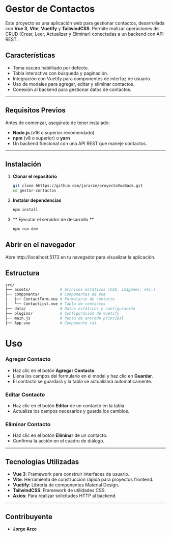 # Gestor de Contactos

Este proyecto es una aplicación web para gestionar contactos, desarrollada con **Vue 3**, **Vite**, **Vuetify** y **TailwindCSS**. Permite realizar operaciones de CRUD (Crear, Leer, Actualizar y Eliminar) conectadas a un backend con API REST.

## Características
- Tema oscuro habilitado por defecto.
- Tabla interactiva con búsqueda y paginación.
- Integración con Vuetify para componentes de interfaz de usuario.
- Uso de modales para agregar, editar y eliminar contactos.
- Conexión al backend para gestionar datos de contactos.

---

## Requisitos Previos
Antes de comenzar, asegúrate de tener instalado:

- **Node.js** (v16 o superior recomendado)
- **npm** (v8 o superior) o **yarn**
- Un backend funcional con una API REST que maneje contactos.

---

## Instalación

1. **Clonar el repositorio**
   ```bash
   git clone hhttps://github.com/jararze/proyectoVueBack.git
   cd gestor-contactos
   
2. **Instalar dependencias**
    ```bash
   npm install
3. ** Ejecutar el servidor de desarrollo **
   ```bash
   npm run dev
   
## Abrir en el navegador
Abre http://localhost:5173 en tu navegador para visualizar la aplicación.

## Estructura

```bash
src/
├── assets/             # Archivos estáticos (CSS, imágenes, etc.)
├── components/         # Componentes de Vue
│   ├── ContactForm.vue # Formulario de contacto
│   └── ContactList.vue # Tabla de contactos
├── data/               # Datos estáticos y configuración
├── plugins/            # Configuración de Vuetify
├── main.js             # Punto de entrada principal
├── App.vue             # Componente raí
```


# Uso

### **Agregar Contacto**
- Haz clic en el botón **Agregar Contacto**.
- Llena los campos del formulario en el modal y haz clic en **Guardar**.
- El contacto se guardará y la tabla se actualizará automáticamente.

### **Editar Contacto**
- Haz clic en el botón **Editar** de un contacto en la tabla.
- Actualiza los campos necesarios y guarda los cambios.

### **Eliminar Contacto**
- Haz clic en el botón **Eliminar** de un contacto.
- Confirma la acción en el cuadro de diálogo.

---

## Tecnologías Utilizadas
- **Vue 3**: Framework para construir interfaces de usuario.
- **Vite**: Herramienta de construcción rápida para proyectos frontend.
- **Vuetify**: Librería de componentes Material Design.
- **TailwindCSS**: Framework de utilidades CSS.
- **Axios**: Para realizar solicitudes HTTP al backend.

---

## Contribuyente
- **Jorge Arze**


